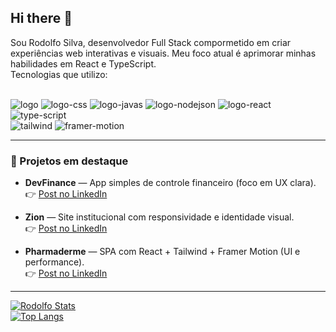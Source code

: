 ## Hi there 👋

Sou Rodolfo Silva, desenvolvedor Full Stack compormetido em criar experiências web interativas e visuais. Meu foco atual é aprimorar minhas habilidades em React e TypeScript.
<br>
Tecnologias que utilizo:

<br>
<img src="https://img.shields.io/badge/HTML5-E34F26?style=for-the-badge&logo=html5&logoColor=white" alt="logo">

<img src="https://img.shields.io/badge/CSS3-1572B6?style=for-the-badge&logo=css3&logoColor=white" alt="logo-css">

<img src="https://img.shields.io/badge/JavaScript-F7DF1E?style=for-the-badge&logo=javascript&logoColor=black" alt="logo-javas">

<img src="https://img.shields.io/badge/Node.js-43853D?style=for-the-badge&logo=node.js&logoColor=white" alt="logo-nodejson">

<img src="https://img.shields.io/badge/React-20232A?style=for-the-badge&logo=react&logoColor=61DAFB" alt="logo-react">
<br>
<img src="https://img.shields.io/badge/TypeScript-007ACC?style=for-the-badge&logo=typescript&logoColor=white" alt="type-script">
<br> 

<img src="https://img.shields.io/badge/Tailwind-38B2AC?style=for-the-badge&logo=tailwindcss&logoColor=white" alt="tailwind">
<img src="https://img.shields.io/badge/Framer%20Motion-111?style=for-the-badge&logo=framer&logoColor=white" alt="framer-motion">

---

### 🧩 Projetos em destaque

- **DevFinance** — App simples de controle financeiro (foco em UX clara).  
  👉 [Post no LinkedIn](https://www.linkedin.com/feed/update/urn:li:activity:7351678524048482308/)

- **Zion** — Site institucional com responsividade e identidade visual.  
  👉 [Post no LinkedIn](https://www.linkedin.com/feed/update/urn:li:activity:7388745767051481088/)

- **Pharmaderme** — SPA com React + Tailwind + Framer Motion (UI e performance).  
  👉 [Post no LinkedIn](https://www.linkedin.com/feed/update/urn:li:activity:7383646309628407808/)

<!-- Quando tiver os repositórios públicos e/ou deploy (Vercel/Netlify), adicione aqui também os links do GitHub e da demo. -->

---

[![Rodolfo Stats](https://github-readme-stats.vercel.app/api?username=rodolfossilvadev)](https://github.com/anuraghazra/github-readme-stats)
<br>
[![Top Langs](https://github-readme-stats.vercel.app/api/top-langs/?username=rodolfossilvadev&layout=donut-vertical)](https://github.com/anuraghazra/github-readme-stats)

